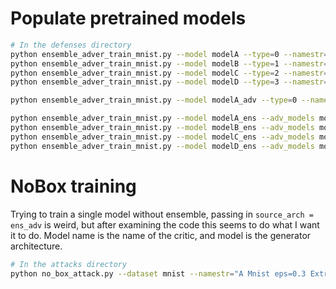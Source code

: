 # Populate pretrained models
```bash
# In the defenses directory
python ensemble_adver_train_mnist.py --model modelA --type=0 --namestr=""
python ensemble_adver_train_mnist.py --model modelB --type=1 --namestr=""
python ensemble_adver_train_mnist.py --model modelC --type=2 --namestr=""
python ensemble_adver_train_mnist.py --model modelD --type=3 --namestr=""

python ensemble_adver_train_mnist.py --model modelA_adv --type=0 --namestr="" --train_adv

python ensemble_adver_train_mnist.py --model modelA_ens --adv_models modelD modelC modelB --type=0 --epochs=12 --train_adv --namestr=""
python ensemble_adver_train_mnist.py --model modelB_ens --adv_models modelA modelC modelD --type=1 --epochs=12 --train_adv --namestr=""
python ensemble_adver_train_mnist.py --model modelC_ens --adv_models modelA modelD modelB --type=2 --epochs=12 --train_adv --namestr=""
python ensemble_adver_train_mnist.py --model modelD_ens --adv_models modelA modelC modelB --type=3 --epochs=12 --train_adv --namestr=""
```

# NoBox training
Trying to train a single model without ensemble, passing in `source_arch = ens_adv` is weird, but after examining the code this seems to do what I want it to do. Model name is the name of the critic, and model is the generator architecture.
```bash
# In the attacks directory
python no_box_attack.py --dataset mnist --namestr="A Mnist eps=0.3 Extragradient PGD-Critic=False" --perturb_loss Linf --epsilon=0.3 --attack_ball Linf --batch_size 1024 --test_batch_size 64 --attack_epochs 50 --extragradient --lr 1e-3 --lr_model 1e-3 --max_iter 20 --attack_loss cross_entropy --model CondGen --num_test_samples 256 --command train --source_arch ens_adv --model_name modelA --type 0 --eval_freq 1 --transfer --lambda_on_clean 1 --save_model "modelA" --dir_test_models ../ --adv_models modelA modelB modelC modelD
```

